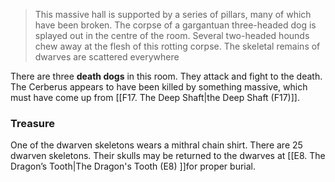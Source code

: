 > This massive hall is supported by a series of pillars, many of which have been broken. The corpse of a gargantuan three-headed dog is splayed out in the centre of the room. Several two-headed hounds chew away at the flesh of this rotting corpse. The skeletal remains of dwarves are scattered everywhere

There are three **death dogs** in this room. They attack and fight to the death. The Cerberus appears to have been killed by something massive, which must have come up from [[F17. The Deep Shaft|the Deep Shaft (F17)]].

### Treasure
One of the dwarven skeletons wears a mithral chain shirt. There are 25 dwarven skeletons. Their skulls may be returned to the dwarves at [[E8. The Dragon’s Tooth|The Dragon's Tooth (E8) ]]for proper burial.